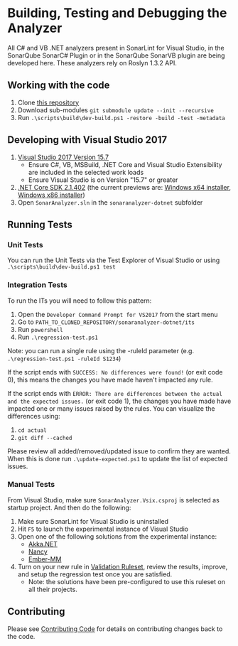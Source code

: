 # Building, Testing and Debugging the Analyzer

All C# and VB .NET analyzers present in SonarLint for Visual Studio, in the SonarQube SonarC# Plugin or in the SonarQube SonarVB plugin are being developed here. These analyzers rely on Roslyn 1.3.2 API.

## Working with the code

1. Clone [this repository](https://github.com/SonarSource/sonar-csharp.git)
1. Download sub-modules `git submodule update --init --recursive`
1. Run `.\scripts\build\dev-build.ps1 -restore -build -test -metadata`

## Developing with Visual Studio 2017

1. [Visual Studio 2017 Version 15.7](https://www.visualstudio.com/vs/preview/)
    - Ensure C#, VB, MSBuild, .NET Core and Visual Studio Extensibility are included in the selected work loads
    - Ensure Visual Studio is on Version "15.7" or greater
1. [.NET Core SDK 2.1.402](https://www.microsoft.com/net/download/core) (the current previews are: [Windows x64 installer](https://dotnetcli.blob.core.windows.net/dotnet/Sdk/2.1.300-rtm-008866/dotnet-sdk-2.1.300-rtm-008866-win-x64.exe), [Windows x86 installer](https://dotnetcli.blob.core.windows.net/dotnet/Sdk/2.1.300-rtm-008866/dotnet-sdk-2.1.300-rtm-008866-win-x86.exe))
1. Open `SonarAnalyzer.sln` in the `sonaranalyzer-dotnet` subfolder

## Running Tests

### Unit Tests

You can run the Unit Tests via the Test Explorer of Visual Studio or using `.\scripts\build\dev-build.ps1 test`

### Integration Tests

To run the ITs you will need to follow this pattern:

1. Open the `Developer Command Prompt for VS2017` from the start menu
1. Go to `PATH_TO_CLONED_REPOSITORY/sonaranalyzer-dotnet/its`
1. Run `powershell`
1. Run `.\regression-test.ps1`

Note: you can run a single rule using the -ruleId parameter (e.g. `.\regression-test.ps1 -ruleId S1234`)

If the script ends with `SUCCESS: No differences were found!` (or exit code 0), this means the changes you have made haven't impacted any rule.

If the script ends with `ERROR: There are differences between the actual and the expected issues.` (or exit code 1),
the changes you have made have impacted one or many issues raised by the rules.
You can visualize the differences using:

1. `cd actual`
1. `git diff --cached`

Please review all added/removed/updated issue to confirm they are wanted. When this is done run `.\update-expected.ps1` to update the list of expected issues.

### Manual Tests

From Visual Studio, make sure `SonarAnalyzer.Vsix.csproj` is selected as startup project. And then do the following:

1. Make sure SonarLint for Visual Studio is uninstalled
2. Hit `F5` to launch the experimental instance of Visual Studio
3. Open one of the following solutions from the experimental instance:
    - [Akka.NET](akka.net/src/Akka.sln)
    - [Nancy](Nancy/src/Nancy.sln)
    - [Ember-MM](Ember-MM/Ember%20Media%20Manager.sln)
4. Turn on your new rule in [Validation Ruleset](ValidationRuleset.ruleset), review the results, improve, and setup the regression test once you are satisfied.
    - Note: the solutions have been pre-configured to use this ruleset on all their projects.

## Contributing

Please see [Contributing Code](../CONTRIBUTING.md) for details on
contributing changes back to the code.

